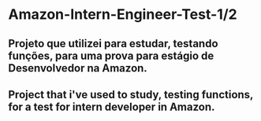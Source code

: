 <h1>
Amazon-Intern-Engineer-Test-1/2
</h1>
<h2>Projeto que utilizei para estudar, testando funções, para uma prova para estágio de Desenvolvedor na Amazon. </h2>

<h2>Project that i've used to study, testing functions, for a test for intern developer in Amazon. </h2>

